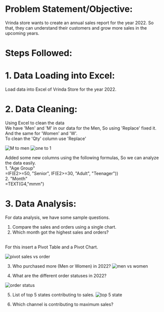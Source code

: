 # Problem Statement/Objective:
Vrinda store wants to create an annual sales report for the year 2022. So that, they can understand their customers and grow more sales in the upcoming years. 
# Steps Followed: 
# 1. Data Loading into Excel:
Load data into Excel of Vrinda Store for the year 2022.
# 2. Data Cleaning: 
Using Excel to clean the data 
<br>
We have 'Men' and 'M' in our data for the Men, So using 'Replace' fixed it. And the same for 'Women' and 'W'.
<br>
To clean the 'Qty' column use 'Replace'


![M to men ](https://github.com/Jgithub02/Vrinda-Store-Sales-Report-2022-/assets/164842901/a47286b0-04c7-4aa7-bb73-f3f3fabf83e4)
![one to 1](https://github.com/Jgithub02/Vrinda-Store-Sales-Report-2022-/assets/164842901/51b14668-9f42-4773-ba4d-85eaf88c04c5)

Added some  new columns using the following formulas, So we can analyze the data easily.
<br>1. "Age Group" <br>
=IF(E2>=50, "Senior", IF(E2>=30, "Adult", "Teenager"))
<br>2. "Month"
<br>
=TEXT(G4,"mmm")

# 3. Data Analysis:
For data analysis, we have some sample questions.
<br>
1. Compare the sales and orders using a single chart.
2. Which month got the highest sales and orders?
<br>
For this insert a Pivot Table and a Pivot Chart.

![pivot sales vs order ](https://github.com/Jgithub02/Vrinda-Store-Sales-Report-2022-/assets/164842901/b6f6cfcc-65fd-47b4-ac47-e3331bff4c82)

3. Who purchased more (Men or Women) in 2022?
![men vs women ](https://github.com/Jgithub02/Vrinda-Store-Sales-Report-2022-/assets/164842901/ebd70eff-f7cd-40a6-b654-9910bf2405e6)

4. What are the different order statuses in 2022?

![order status ](https://github.com/Jgithub02/Vrinda-Store-Sales-Report-2022-/assets/164842901/500c639f-e5a7-4f1d-b5ef-a4b26a659ea8)

5. List of top 5 states contributing to sales.
![top 5 state ](https://github.com/Jgithub02/Vrinda-Store-Sales-Report-2022-/assets/164842901/c10e8b78-c4fb-46e0-8cda-2ce657247ac4)

6. Which channel is contributing to maximum sales?


   

 





